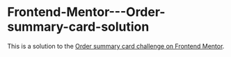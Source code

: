 # Frontend-Mentor---Order-summary-card-solution
This is a solution to the [Order summary card challenge on Frontend Mentor](https://www.frontendmentor.io/challenges/order-summary-component-QlPmajDUj).
